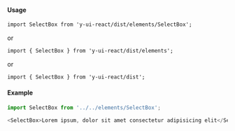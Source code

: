 #### Usage

```markdown
import SelectBox from 'y-ui-react/dist/elements/SelectBox';
```

or

```markdown
import { SelectBox } from 'y-ui-react/dist/elements';
```

or

```markdown
import { SelectBox } from 'y-ui-react/dist';
```

#### Example

```js
import SelectBox from '../../elements/SelectBox';

<SelectBox>Lorem ipsum, dolor sit amet consectetur adipisicing elit</SelectBox>;
```
